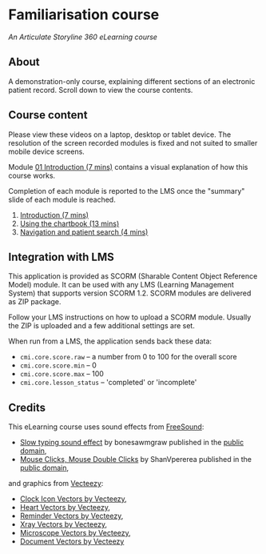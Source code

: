 # Familiarisation course
*An Articulate Storyline 360 eLearning course*
## About ##
A demonstration-only course, explaining different sections of an electronic patient record.
Scroll down to view the course contents.
## Course content
Please view these videos on a laptop, desktop or tablet device. The resolution of the screen recorded modules is fixed and not suited to smaller mobile device screens.

Module [01 Introduction (7 mins)](/EPR/01/story.html) contains a visual explanation of how this course works.

Completion of each module is reported to the LMS once the "summary" slide of each module is reached.

1. [Introduction (7 mins)](/EPR/01/story.html)
2. [Using the chartbook (13 mins)](/EPR/02/story.html)
3. [Navigation and patient search (4 mins)](/EPR/03/story.html)
## Integration with LMS
This application is provided as SCORM (Sharable Content Object Reference Model) module. It can be used with any LMS (Learning Management System) that supports version SCORM 1.2. SCORM modules are delivered as ZIP package.

Follow your LMS instructions on how to upload a SCORM module. Usually the ZIP is uploaded and a few additional settings are set.

When run from a LMS, the application sends back these data:

* `cmi.core.score.raw` – a number from 0 to 100 for the overall score
* `cmi.core.score.min` – 0
* `cmi.core.score.max` – 100
* `cmi.core.lesson_status` – 'completed' or 'incomplete'
## Credits
This eLearning course uses sound effects from [FreeSound](https://freesound.org/):
* [Slow typing sound effect](https://freesound.org/people/bonesawmgraw/sounds/572977/) by bonesawmgraw published in the [public domain](https://creativecommons.org/publicdomain/zero/1.0/),
* [Mouse Clicks, Mouse Double Clicks](https://freesound.org/people/ShanVpererea/sounds/542080/) by ShanVpererea published in the [public domain](https://creativecommons.org/publicdomain/zero/1.0/),

and graphics from [Vecteezy](https://www.vecteezy.com/):

* [Clock Icon Vectors by Vecteezy](https://www.vecteezy.com/free-vector/clock-icon),
* [Heart Vectors by Vecteezy](https://www.vecteezy.com/free-vector/heart),
* [Reminder Vectors by Vecteezy](https://www.vecteezy.com/free-vector/reminder),
* [Xray Vectors by Vecteezy](https://www.vecteezy.com/free-vector/xray),
* [Microscope Vectors by Vecteezy](https://www.vecteezy.com/free-vector/microscope),
* [Document Vectors by Vecteezy](https://www.vecteezy.com/free-vector/document)
